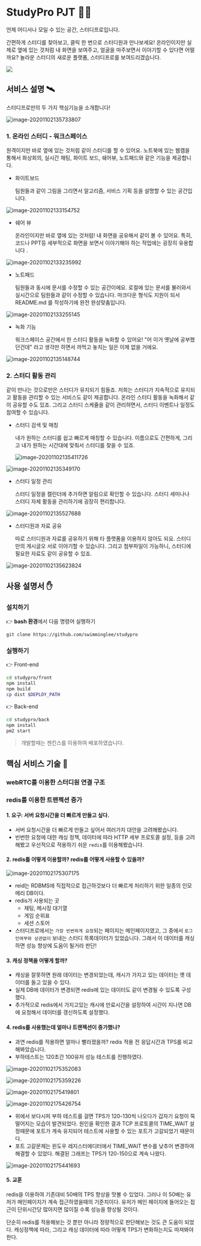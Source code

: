 

# StudyPro PJT :man_student:

언제 어디서나 모일 수 있는 공간, 스터디프로입니다. 

간편하게 스터디를 찾아보고, 클릭 한 번으로 스터디원과 만나보세요! 온라인이지만 실제로 옆에 있는 것처럼 내 화면을 보여주고, 얼굴을 마주보면서 이야기할 수 있다면 어떨까요? 놀라운 스터디의 새로운 플랫폼, 스터디프로를 보여드리겠습니다. 

![](images/메인페이지.png)

## 서비스 설명 :artificial_satellite:

스터디프로만의 두 가지 핵심기능을 소개합니다!

![image-20201102135733807](images/핵심기능.png)

### 1. 온라인 스터디 - 워크스페이스

원격이지만 바로 옆에 있는 것처럼 같이 스터디를 할 수 있어요. 노트북에 있는 웹캠을 통해서 화상회의, 실시간 채팅, 화이트 보드, 쉐어뷰, 노트패드와 같은 기능을 제공합니다. 

- 화이트보드

  팀원들과 같이 그림을 그리면서 알고리즘, 서비스 기획 등을 설명할 수 있는 공간입니다.

![image-20201102133154752](images/화이트보드.png)



- 쉐어 뷰

  온라인이지만 바로 옆에 있는 것처럼! 내 화면을 공유해서 같이 볼 수 있어요. 특히, 코드나 PPT등 세부적으로 화면을 보면서 이야기해야 하는 작업에는 굉장히 유용합니다 .

![image-20201102133235992](images/쉐어뷰.png)



- 노트패드 

  팀원들과 동시에 문서를 수정할 수 있는 공간이에요. 로컬에 있는 문서를 불러와서 실시간으로 팀원들과 같이 수정할 수 있습니다. 마크다운 형식도 지원이 되서  README.md 를 작성하기에 완전 완성맞춤입니다.

![image-20201102133255145](images/노트패드.png)




- 녹화 기능

  워크스페이스 공간에서 한 스터디 활동을 녹화할 수 있어요! "어 이거 옛날에 공부했던건데" 라고 생각만 하면서 까먹고 놓치는 일은 이제 없을 거에요. 

![image-20201102135148744](images/녹화기능.png)



### 2. 스터디 활동 관리

같이 만나는 것으로만은 스터디가 유지되기 힘들죠. 저희는 스터디가 지속적으로 유지되고 활동을 관리할 수 있는 서비스도 같이 제공합니다. 온라인 스터디 활동을 녹화해서 같이 공유할 수도 있죠. 그리고 스터디 스케쥴을 같이 관리하면서, 스터디 이벤트나 일정도 참여할 수 있습니다.

- 스터디 검색 및 매칭

  내가 원하는 스터디를 쉽고 빠르게 매칭할 수 있습니다. 이름으로도 간편하게, 그리고 내가 원하는 시간대에 맞춰서 스터디를 찾을 수 있죠. 

  ![image-20201102135411726](images/스터디검색.png)

![image-20201102135349170](images/스터디매칭.png)



- 스터디 일정 관리

  스터디 일정을 캘린더에 추가하면 알림으로 확인할 수 있습니다. 스터디 세미나나 스터디 자체 활동을 관리하기에 굉장히 편리합니다. 

![image-20201102135527688](images/스터디일정.png)



- 스터디원과 자료 공유

  따로 스터디원과 자료를 공유하기 위해 타 플랫폼을 이용하지 않아도 되요. 스터디만의 게시글오 서로 이야기할 수 있습니다. 그리고 첨부파일이 가능하니, 스터디에 필요한 자료도 같이 공유할 수 있죠.

![image-20201102135623824](images/스터디게시판.png)



## 사용 설명서 :hand:

### 설치하기

:point_right: **bash 환경**에서 다음 명령어 실행하기

`git clone https://github.com/swimminglee/studypro`



### 실행하기

:point_right: Front-end

```bash
cd studypro/front
npm install 
npm build
cp dist $DEPLOY_PATH
```

:point_right: Back-end

```bash
cd studypro/back
npm install
pm2 start
```



> 개발할때는 젠킨스를 이용하여 배포하였습니다. 



## 핵심 서비스 기술 :athletic_shoe:

### webRTC를 이용한 스터디원 연결 구조



### redis를 이용한 트랜젝션 증가

#### 1. 요구: 서버 요청시간을 더 빠르게 만들고 싶다.
   - 서버 요청시간을 더 빠르게 만들고 싶어서 여러가지 대안을 고려해봤습니다. 
   - 빈번한 요청에 대한 캐싱 정책, 데이터에 따라 HTTP 세부 프로토콜 설정, 등을 고려해봤고 우선적으로 적용하기 쉬운 `redis`를 이용해봤습니다. 



#### 2. redis를 어떻게 이용할까? redis를 어떻게 사용할 수 있을까?

   ![image-20201102175307175](images/레디스.png)

   - reid는 RDBMS에 직접적으로 접근하것보다 더 빠르게 처리하기 위한 일종의 인모메리 DB이다.
   - redis가 사용되는 곳
     - 채팅, 메시징 대기열
     - 게임 순위표
     - 세션 스토어
   - 스터디프로에서는 `가장 빈번하게 요청`되는 페이지는 메인페이지였고, 그 중에서 `로그인여부와 상관없이` 보내는 스터디 목록데이터가 있었습니다. 그래서 이 데이터를 캐싱하면 성능 향상에 도움이 될거라 판단!



#### 3. 캐싱 정책을 어떻게 할까?

- 캐싱을 잘못하면 원래 데이터는 변경되었는데, 캐시가 가지고 있는 데이터는 옛 데이터를 들고 있을 수 있다. 
- 실제 DB에 데이터가 변경되면 redis에 있는 데이터도 같이 변경될 수 있도록 구성했다. 
- 추가적으로 redis에서 가지고있는 캐시에 만료시간을 설정하여 시간이 지나면 DB에 요청해서 데이터를 갱신하도록 설정했다. 



#### 4. redis를 사용했는데 얼마나 트랜젝션이 증가했나?

- 과연 redis를 적용하면 얼마나 빨라졌을까? redis 적용 전 응답시간과 TPS를 비교해봐았습니다. 
- 부하테스트는 120초간 100유저 성능 테스트를 진행하였다. 

![image-20201102175352083](images/전응답시간.png)

![image-20201102175359226](images/전TPS.png)

![image-20201102175419801](images/후응답시간.png)

![image-20201102175426754](images/후TPS.png)



- 위에서 보다시피 부하 테스트를 걸면 TPS가 120-130씩 나오다가 갑자기 요청이 뚝 떨어지는 모습이 발견되었다. 원인을 확인한 결과 TCP 프로토콜의 TIME_WAIT 설정때문에 포트가 계속 유지되어 테스트에 사용할 수 있는 포트가 고갈되었기 때문이다. 
- 포트 고갈문제는 윈도우 레지스터에디터에서 TIME_WAIT 변수를 낮추어 변경하여 해결할 수 있었다. 해결된 그래프는 TPS가 120-150으로 계속 나왔다. 

![image-20201102175441693](images/테스에러원인.png)



#### 5. 교훈

redis을 이용하여 기존대비 50배의 TPS 향상을 맛볼 수 있었다. 그러나 이 50배는 유저가 메인페이지가 계속 접근하였을때의 기준치이다. 유저가 메인 페이지에 들어오는 접근이 단위시간당 많아지면 많이질 수록 성능을 향상될 것이다. 

단순히 redis를 적용해보는 것 뿐만 아니라 정량적으로 판단해보는 것도 큰 도움이 되었다. 캐싱정책에 따라, 그리고 캐싱 데이터에 따라 어떻게 TPS가 변화하는지도 따져봐야 한다. 